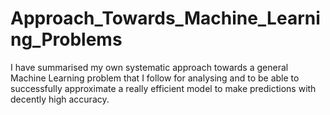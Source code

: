# Approach_Towards_Machine_Learning_Problems
  I have summarised my own systematic approach towards a general Machine Learning problem that I follow for analysing and to be able to successfully approximate a really efficient model to make predictions with decently high accuracy.
